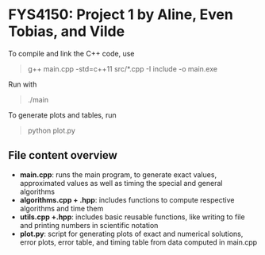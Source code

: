 # FYS4150: Project 1 by Aline, Even Tobias, and Vilde


To compile and link the C++ code, use
> g++ main.cpp -std=c++11 src/*.cpp -I include -o main.exe   

Run with 
> ./main

To generate plots and tables, run
> python plot.py

## File content overview

- **main.cpp**: runs the main program, to generate exact values, approximated values as well as timing the special and general algorithms
- **algorithms.cpp + .hpp**: includes functions to compute respective algorithms and time them
- **utils.cpp +.hpp**: includes basic reusable functions, like writing to file and printing numbers in scientific notation
- **plot.py**: script for generating plots of exact and numerical solutions, error plots, error table, and timing table from data computed in main.cpp
